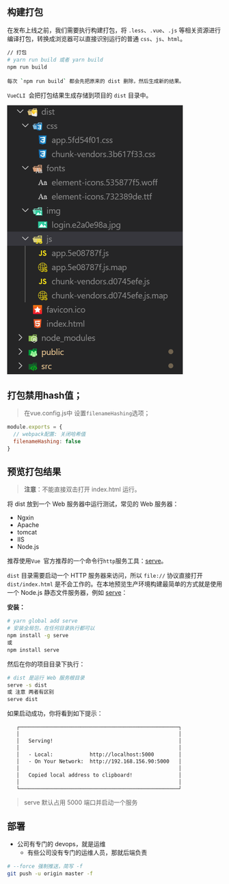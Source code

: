

## 构建打包

在发布上线之前，我们需要执行构建打包，将 `.less`、`.vue`、`.js` 等相关资源进行编译打包，转换成浏览器可以直接识别运行的普通 `css`、`js`、`html`。

```bash
// 打包
# yarn run build 或者 yarn build
npm run build

每次 `npm run build` 都会先把原来的 dist 删除，然后生成新的结果。
```

`VueCLI `会把打包结果生成存储到项目的 `dist` 目录中。

![1580038692656](assets/1580038692656.png)

## 打包禁用hash值；

> 在vue.config.js中   设置`filenameHashing`选项；

```js
module.exports = {
  // webpack配置: 关闭哈希值
  filenameHashing: false
}
```

## 预览打包结果

> **注意**：不能直接双击打开 index.html 运行。

将 dist 放到一个 Web 服务器中运行测试，常见的 Web 服务器：

- Ngxin
- Apache
- tomcat
- IIS
- Node.js

推荐使用`Vue `官方推荐的一个命令行`http`服务工具：[serve](https://github.com/zeit/serve)。

 `dist` 目录需要启动一个 HTTP 服务器来访问，所以 `file://` 协议直接打开 `dist/index.html` 是不会工作的。在本地预览生产环境构建最简单的方式就是使用一个 Node.js 静态文件服务器，例如 [serve](https://github.com/zeit/serve)： 

**安装：**

```bash
# yarn global add serve
# 安装全局包，在任何目录执行都可以
npm install -g serve
或
npm install serve
```

然后在你的项目目录下执行：

```bash
# dist 是运行 Web 服务根目录
serve -s dist
或 注意 两者有区别
serve dist
```

如果启动成功，你将看到如下提示：

```
   ┌────────────────────────────────────────────────────┐
   │                                                    │
   │   Serving!                                         │
   │                                                    │
   │   - Local:            http://localhost:5000        │
   │   - On Your Network:  http://192.168.156.90:5000   │
   │                                                    │
   │   Copied local address to clipboard!               │
   │                                                    │
   └────────────────────────────────────────────────────┘
```

> serve 默认占用 5000 端口并启动一个服务

## 部署

- 公司有专门的 devops，就是运维
  - 有些公司没有专门的运维人员，那就后端负责

```bash
# --force 强制推送，简写 -f
git push -u origin master -f
```






